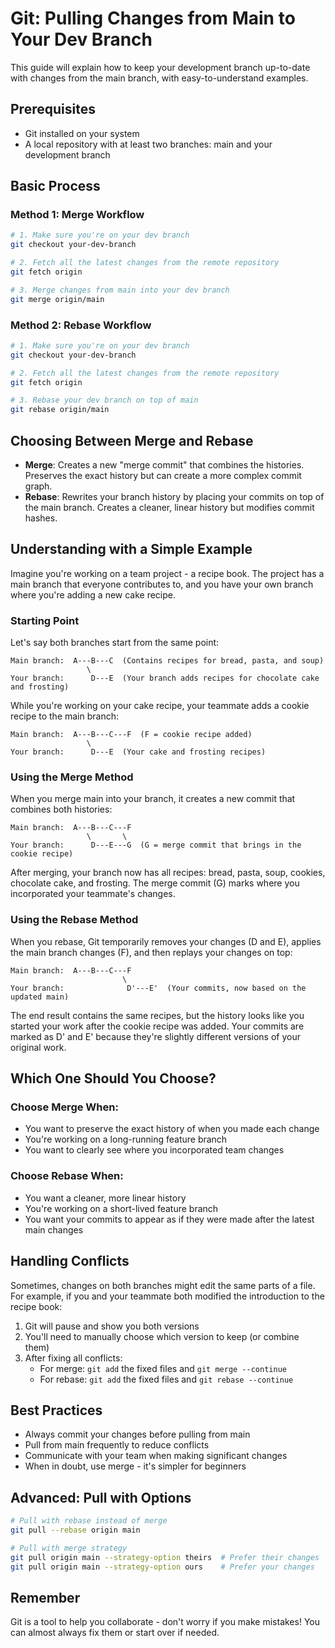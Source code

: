 # Git: Pulling Changes from Main to Your Dev Branch

This guide will explain how to keep your development branch up-to-date with changes from the main branch, with easy-to-understand examples.

## Prerequisites
- Git installed on your system
- A local repository with at least two branches: main and your development branch

## Basic Process

### Method 1: Merge Workflow
```bash
# 1. Make sure you're on your dev branch
git checkout your-dev-branch

# 2. Fetch all the latest changes from the remote repository
git fetch origin

# 3. Merge changes from main into your dev branch
git merge origin/main
```

### Method 2: Rebase Workflow
```bash
# 1. Make sure you're on your dev branch
git checkout your-dev-branch

# 2. Fetch all the latest changes from the remote repository
git fetch origin

# 3. Rebase your dev branch on top of main
git rebase origin/main
```

## Choosing Between Merge and Rebase

- **Merge**: Creates a new "merge commit" that combines the histories. Preserves the exact history but can create a more complex commit graph.
- **Rebase**: Rewrites your branch history by placing your commits on top of the main branch. Creates a cleaner, linear history but modifies commit hashes.

## Understanding with a Simple Example

Imagine you're working on a team project - a recipe book. The project has a main branch that everyone contributes to, and you have your own branch where you're adding a new cake recipe.

### Starting Point
Let's say both branches start from the same point:

```
Main branch:  A---B---C  (Contains recipes for bread, pasta, and soup)
                 \
Your branch:      D---E  (Your branch adds recipes for chocolate cake and frosting)
```

While you're working on your cake recipe, your teammate adds a cookie recipe to the main branch:

```
Main branch:  A---B---C---F  (F = cookie recipe added)
                 \
Your branch:      D---E  (Your cake and frosting recipes)
```

### Using the Merge Method

When you merge main into your branch, it creates a new commit that combines both histories:

```
Main branch:  A---B---C---F
                 \       \
Your branch:      D---E---G  (G = merge commit that brings in the cookie recipe)
```

After merging, your branch now has all recipes: bread, pasta, soup, cookies, chocolate cake, and frosting. The merge commit (G) marks where you incorporated your teammate's changes.

### Using the Rebase Method

When you rebase, Git temporarily removes your changes (D and E), applies the main branch changes (F), and then replays your changes on top:

```
Main branch:  A---B---C---F
                         \
Your branch:              D'---E'  (Your commits, now based on the updated main)
```

The end result contains the same recipes, but the history looks like you started your work after the cookie recipe was added. Your commits are marked as D' and E' because they're slightly different versions of your original work.

## Which One Should You Choose?

### Choose Merge When:
- You want to preserve the exact history of when you made each change
- You're working on a long-running feature branch
- You want to clearly see where you incorporated team changes

### Choose Rebase When:
- You want a cleaner, more linear history
- You're working on a short-lived feature branch
- You want your commits to appear as if they were made after the latest main changes

## Handling Conflicts

Sometimes, changes on both branches might edit the same parts of a file. For example, if you and your teammate both modified the introduction to the recipe book:

1. Git will pause and show you both versions
2. You'll need to manually choose which version to keep (or combine them)
3. After fixing all conflicts:
   - For merge: `git add` the fixed files and `git merge --continue`
   - For rebase: `git add` the fixed files and `git rebase --continue`

## Best Practices

- Always commit your changes before pulling from main
- Pull from main frequently to reduce conflicts
- Communicate with your team when making significant changes
- When in doubt, use merge - it's simpler for beginners

## Advanced: Pull with Options

```bash
# Pull with rebase instead of merge
git pull --rebase origin main

# Pull with merge strategy
git pull origin main --strategy-option theirs  # Prefer their changes
git pull origin main --strategy-option ours    # Prefer your changes
```

## Remember

Git is a tool to help you collaborate - don't worry if you make mistakes! You can almost always fix them or start over if needed.